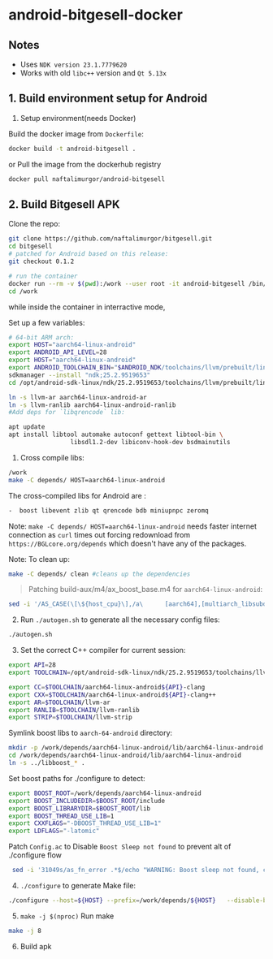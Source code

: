 # android-bitgesell-docker

## Notes
- Uses `NDK version 23.1.7779620`
- Works with old `libc++` version and `Qt 5.13x`


## 1. Build environment setup for Android
1. Setup environment(needs Docker)

Build the docker image from `Dockerfile`:

```sh
docker build -t android-bitgesell .
```

or Pull the image from the dockerhub registry

```sh
docker pull naftalimurgor/android-bitgesell
```


## 2. Build Bitgesell APK 

Clone the repo:

```sh
git clone https://github.com/naftalimurgor/bitgesell.git
cd bitgesell
# patched for Android based on this release:
git checkout 0.1.2 

# run the container
docker run --rm -v $(pwd):/work --user root -it android-bitgesell /bin/bash
cd /work

```

while inside the container in interractive mode,

Set up a few variables:


```sh
# 64-bit ARM arch:
export HOST="aarch64-linux-android"
export ANDROID_API_LEVEL=28
export HOST="aarch64-linux-android"
export ANDROID_TOOLCHAIN_BIN="$ANDROID_NDK/toolchains/llvm/prebuilt/linux-x86_64/bin"
sdkmanager --install "ndk;25.2.9519653"
cd /opt/android-sdk-linux/ndk/25.2.9519653/toolchains/llvm/prebuilt/linux-x86_64/bin

ln -s llvm-ar aarch64-linux-android-ar
ln -s llvm-ranlib aarch64-linux-android-ranlib
#Add deps for `libqrencode` lib:

apt update
apt install libtool automake autoconf gettext libtool-bin \
                 libsdl1.2-dev libiconv-hook-dev bsdmainutils
```

1. Cross compile libs:
```sh
/work
make -C depends/ HOST=aarch64-linux-android
```

The cross-compiled libs for Android are :
```sh
-  boost libevent zlib qt qrencode bdb miniupnpc zeromq
```

Note: `make -C depends/ HOST=aarch64-linux-android` needs faster internet connection as `curl` times out forcing redownload from `https://BGLcore.org/depends` which doesn't have any of the packages.

Note: To clean up:

```sh
make -C depends/ clean #cleans up the dependencies
```

> Patching build-aux/m4/ax_boost_base.m4 for `aarch64-linux-android`:

```sh
sed -i '/AS_CASE(\[\${host_cpu}\],/a\      [aarch64],[multiarch_libsubdir="lib/aarch64-linux-android"],' build-aux/m4/ax_boost_base.m4
```

2. Run `./autogen.sh` to generate all the necessary config files:

```sh
./autogen.sh
```

3. Set the correct C++ compiler for current session:

```sh
export API=28
export TOOLCHAIN=/opt/android-sdk-linux/ndk/25.2.9519653/toolchains/llvm/prebuilt/linux-x86_64/bin

export CC=$TOOLCHAIN/aarch64-linux-android${API}-clang
export CXX=$TOOLCHAIN/aarch64-linux-android${API}-clang++
export AR=$TOOLCHAIN/llvm-ar
export RANLIB=$TOOLCHAIN/llvm-ranlib
export STRIP=$TOOLCHAIN/llvm-strip

```

Symlink boost libs to `aarch-64-android` directory:

```sh
mkdir -p /work/depends/aarch64-linux-android/lib/aarch64-linux-android
cd /work/depends/aarch64-linux-android/lib/aarch64-linux-android
ln -s ../libboost_* .

```

Set boost paths for ./configure to detect:
```sh
export BOOST_ROOT=/work/depends/aarch64-linux-android
export BOOST_INCLUDEDIR=$BOOST_ROOT/include
export BOOST_LIBRARYDIR=$BOOST_ROOT/lib
export BOOST_THREAD_USE_LIB=1
export CXXFLAGS="-DBOOST_THREAD_USE_LIB=1"
export LDFLAGS="-latomic"

```

Patch `Config.ac` to Disable `Boost Sleep not found` to prevent alt of ./configure flow

```sh
 sed -i '31049s/as_fn_error .*$/echo "WARNING: Boost sleep not found, continuing anyway..."/' configure

```
4. `./configure` to generate Make file:

```sh
./configure --host=${HOST} --prefix=/work/depends/${HOST}   --disable-bench   --disable-gui-tests   --disable-tests   --with-wallet
```

5. `make -j $(nproc)`
Run make

```sh
make -j 8
```

6. Build apk 

```sh
```
